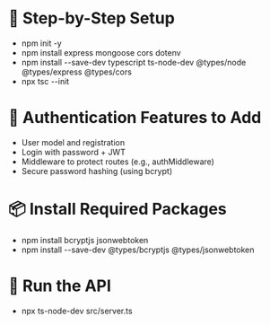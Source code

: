 # 🔧 Step-by-Step Setup

- npm init -y
- npm install express mongoose cors dotenv
- npm install --save-dev typescript ts-node-dev @types/node @types/express @types/cors
- npx tsc --init

# 🔐 Authentication Features to Add

- User model and registration
- Login with password + JWT
- Middleware to protect routes (e.g., authMiddleware)
- Secure password hashing (using bcrypt)

# 📦 Install Required Packages

- npm install bcryptjs jsonwebtoken
- npm install --save-dev @types/bcryptjs @types/jsonwebtoken

# 🚀 Run the API

- npx ts-node-dev src/server.ts
